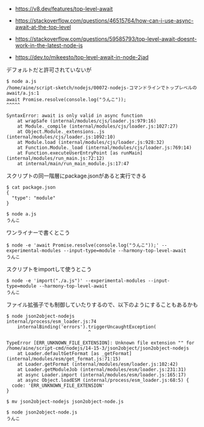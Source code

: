 - https://v8.dev/features/top-level-await

- https://stackoverflow.com/questions/46515764/how-can-i-use-async-await-at-the-top-level

- https://stackoverflow.com/questions/59585793/top-level-await-doesnt-work-in-the-latest-node-js

- https://dev.to/mikeesto/top-level-await-in-node-2jad

デフォルトだと許可されていないが
```
$ node a.js
/home/aine/script-sketch/nodejs/00072-nodejs-コマンドラインでトップレベルのawait/a.js:1
await Promise.resolve(console.log("うんこ"));
^^^^^

SyntaxError: await is only valid in async function
    at wrapSafe (internal/modules/cjs/loader.js:979:16)
    at Module._compile (internal/modules/cjs/loader.js:1027:27)
    at Object.Module._extensions..js (internal/modules/cjs/loader.js:1092:10)
    at Module.load (internal/modules/cjs/loader.js:928:32)
    at Function.Module._load (internal/modules/cjs/loader.js:769:14)
    at Function.executeUserEntryPoint [as runMain] (internal/modules/run_main.js:72:12)
    at internal/main/run_main_module.js:17:47
```

スクリプトの同一階層にpackage.jsonがあると実行できる

```
$ cat package.json
{
  "type": "module"
}

$ node a.js
うんこ
```


ワンライナーで書くとこう

```
$ node -e 'await Promise.resolve(console.log("うんこ"));' --experimental-modules --input-type=module --harmony-top-level-await
うんこ
```

スクリプトをimportして使うとこう

```
$ node -e 'import("./a.js")' --experimental-modules --input-type=module --harmony-top-level-await
うんこ
```

ファイル拡張子でも制御していたりするので、以下のようにすることもあるかも

```
$ node json2object-nodejs 
internal/process/esm_loader.js:74
    internalBinding('errors').triggerUncaughtException(
                              ^

TypeError [ERR_UNKNOWN_FILE_EXTENSION]: Unknown file extension "" for /home/aine/script-cmd/nodejs/14-15-3/json2object/json2object-nodejs
    at Loader.defaultGetFormat [as _getFormat] (internal/modules/esm/get_format.js:71:15)
    at Loader.getFormat (internal/modules/esm/loader.js:102:42)
    at Loader.getModuleJob (internal/modules/esm/loader.js:231:31)
    at async Loader.import (internal/modules/esm/loader.js:165:17)
    at async Object.loadESM (internal/process/esm_loader.js:68:5) {
  code: 'ERR_UNKNOWN_FILE_EXTENSION'
}

$ mv json2object-nodejs json2object-node.js

$ node json2object-node.js 
うんこ
```
